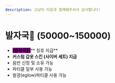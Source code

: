 ```yaml
---
description: 고냥이 타운과 함께해주셔서 감사합니다!
---
```


# 발자국🐾 (50000\~150000)

* <mark style="background-color:purple;">**\[발자국**</mark><mark style="background-color:purple;">🐾</mark><mark style="background-color:purple;">**]**</mark>** 칭호 지급**&#x20;
* **커스텀 갑옷 스킨 (사이버 세트) 지급**&#x20;
* 음반 신청 및 소유 가능&#x20;
* 파티클 일부 사용 가능&#x20;
* 발광(eglow)파티클 사용 가능

